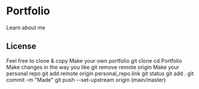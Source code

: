 # Portfolio
Learn about me
## License
Feel free to clone & copy
Make your own portfolio
    git clone 
    cd Portfolio
    Make changes in the way you like
    git remove remote origin
    Make your personal repo
    git add remote origin personal_repo.link
    git status
    git add .
    git commit -m "Made"
    git push --set-upstream origin (main/master)
